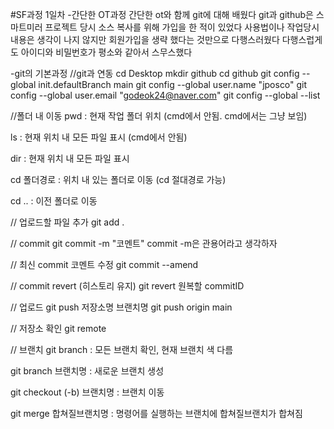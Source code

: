 #SF과정 1일차
-간단한 OT과정
간단한 ot와 함께 git에 대해 배웠다
git과 github은 스마트미러 프로젝트 당시 소스 복사를 위해 가입을 한 적이 있었다
사용법이나 작업당시 내용은 생각이 나지 않지만 회원가입을 생략 했다는 것만으로 다행스러웠다
다행스럽게도 아이디와 비밀번호가 평소와 같아서 스무스했다

-git의 기본과정
//git과 연동
cd Desktop
mkdir github
cd github
git config --global init.defaultBranch main
git config --global user.name "jposco"
git config --global user.email "godeok24@naver.com"
git config --global --list

//폴더 내 이동
pwd : 현재 작업 폴더 위치 (cmd에서 안됨. cmd에서는 그냥 보임)

ls : 현재 위치 내 모든 파일 표시 (cmd에서 안됨)

dir : 현재 위치 내 모든 파일 표시

cd 폴더경로 : 위치 내 있는 폴더로 이동 (cd 절대경로 가능)

cd .. : 이전 폴더로 이동

// 업로드할 파일 추가
git add .

// commit
git commit -m "코멘트"
commit -m은 관용어라고 생각하자

// 최신 commit 코멘트 수정
git commit --amend 

// commit revert (히스토리 유지)
git revert 원복할 commitID

// 업로드
git push 저장소명 브랜치명
git push origin main

// 저장소 확인
git remote

// 브랜치
git branch : 모든 브랜치 확인, 현재 브랜치 색 다름


git branch 브랜치명 : 새로운 브랜치 생성

git checkout (-b) 브랜치명 : 브랜치 이동

git merge 합쳐질브랜치명 : 명령어를 실행하는 브랜치에 합쳐질브랜치가 합쳐짐